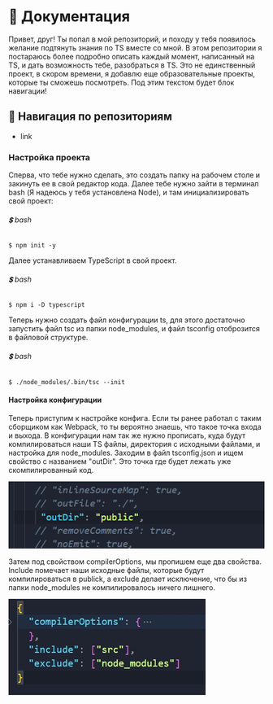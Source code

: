 # :green_book: Документация

<p>
Привет, друг! Ты попал в мой репозиторий, и походу у тебя появилось желание подтянуть знания по TS вместе со мной. В этом репозитории я постараюсь более подробно описать каждый момент, написанный на TS, и дать возможность тебе, разобраться в TS. Это не единственный проект, в скором времени, я добавлю еще образовательные проекты, которые ты сможешь посмотреть. Под этим текстом будет блок навигации!
</p>

## :memo: Навигация по репозиториям
<ul>
    <li>link</li>
</ul>

### Настройка проекта

<p>
Сперва, что тебе нужно сделать, это создать папку на рабочем столе и закинуть ее в свой редактор кода. Далее тебе нужно зайти в терминал bash (Я надеюсь у тебя установлена Node), и там инициализировать свой проект:
</p>

###### :heavy_dollar_sign: bash
```
$ npm init -y
```

<p>
Далее устанавливаем TypeScript в свой проект.
</p>

###### :heavy_dollar_sign: bash
```
$ npm i -D typescript
```
<p>
Теперь нужно создать файл конфигурации ts, для этого достаточно запустить файл tsc из папки node_modules, и файл tsconfig отоброзится в файловой структуре.
</p>

###### :heavy_dollar_sign: bash
```
$ ./node_modules/.bin/tsc --init
```

#### Настройка конфигурации

<p>
Теперь приступим к настройке конфига. Если ты ранее работал с таким сборщиком как Webpack, то ты вероятно знаешь, что такое точка входа и выхода. В конфигурации нам так же нужно прописать, куда будут компилироваться наши TS файлы, директория с исходными файлами, и настройка для node_modules.
Заходим в файл tsconfig.json и ищем свойство с названием "outDir". Это точка где будет лежать уже скомпилированный код.
</p>

<img src="./img/image.png" alt="img">

<p>
 Затем под свойством compilerOptions, мы пропишем еще два свойства. Include помечает наши исходные файлы, которые будут компилироваться в publick, а exclude делает исключение, что бы из папки node_modules не компилировалось ничего лишнего.
</p>

<img src="./img/image1.jpg" alt="img">





